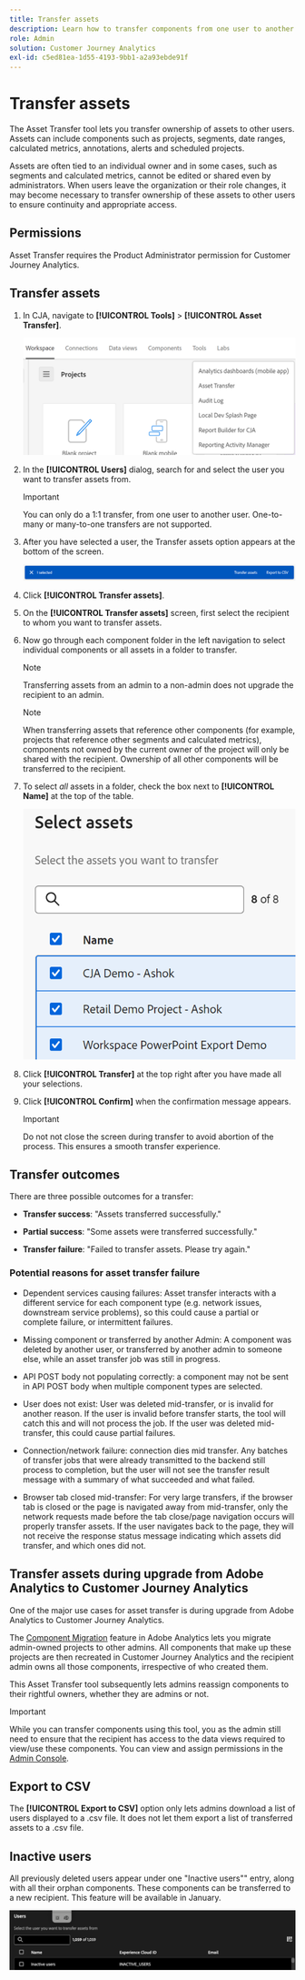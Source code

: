 ```yaml
---
title: Transfer assets
description: Learn how to transfer components from one user to another
role: Admin
solution: Customer Journey Analytics
exl-id: c5ed81ea-1d55-4193-9bb1-a2a93ebde91f
---
```

# Transfer assets

The Asset Transfer tool lets you transfer ownership of assets to other users. Assets can include components such as projects, segments, date ranges, calculated metrics, annotations, alerts and scheduled projects.

Assets are often tied to an individual owner and in some cases, such as segments and calculated metrics, cannot be edited or shared even by administrators. When users leave the organization or their role changes, it may become necessary to transfer ownership of these assets to other users to ensure continuity and appropriate access. 

## Permissions

Asset Transfer requires the Product Administrator permission for Customer Journey Analytics.

## Transfer assets

1. In CJA, navigate to **[!UICONTROL Tools]** > **[!UICONTROL Asset Transfer]**.

    ![Asset transfer menu item](/help/tools/asset-transfer/assets/asset-transfer.png)

1. In the **[!UICONTROL Users]** dialog, search for and select the user you want to transfer assets from. 

    >[!IMPORTANT]
    >
    >You can only do a 1:1 transfer, from one user to another user. One-to-many or many-to-one transfers are not supported.


1. After you have selected a user, the Transfer assets option appears at the bottom of the screen.

    ![Transfer assets menu option](/help/tools/asset-transfer/assets/after-selection.png)

1. Click **[!UICONTROL Transfer assets]**.

1. On the **[!UICONTROL Transfer assets]** screen, first select the recipient to whom you want to transfer assets.

1. Now go through each component folder in the left navigation to select individual components or all assets in a folder to transfer.

    >[!NOTE]
    >
    >Transferring assets from an admin to a non-admin does not upgrade the recipient to an admin. 


    >[!NOTE]
    >
    >    When transferring assets that reference other components (for example, projects that reference other segments and calculated metrics), components not owned by the current owner of the project will only be shared with the recipient. Ownership of all other components will be transferred to the recipient.

1. To select _all_ assets in a folder, check the box next to **[!UICONTROL Name]** at the top of the table.

    ![select assets to transfer](/help/tools/asset-transfer/assets/select-assets.png)

1. Click **[!UICONTROL Transfer]** at the top right after you have made all your selections.

1. Click **[!UICONTROL Confirm]** when the confirmation message appears.

    >[!IMPORTANT]
    >
    >Do not not close the screen during transfer to avoid abortion of the process. This ensures a smooth transfer experience.

## Transfer outcomes

There are three possible outcomes for a transfer:

- **Transfer success**: "Assets transferred successfully."

- **Partial success**: "Some assets were transferred successfully."

- **Transfer failure**: "Failed to transfer assets. Please try again."

### Potential reasons for asset transfer failure

- Dependent services causing failures:  Asset transfer interacts with a different service for each component type (e.g. network issues, downstream service problems), so this could cause a partial or complete failure, or intermittent failures.

- Missing component or transferred by another Admin:  A component was deleted by another user, or transferred by another admin to someone else, while an asset transfer job was still in progress.

- API POST body not populating correctly: a component may not be sent in API POST body when multiple component types are selected.

- User does not exist:  User was deleted mid-transfer, or is invalid for another reason. If the user is invalid before transfer starts, the tool will catch this and will not process the job. If the user was deleted mid-transfer, this could cause partial failures.

- Connection/network failure: connection dies mid transfer. Any batches of transfer jobs that were already transmitted to the backend still process to completion, but the user will not see the transfer result message with a summary of what succeeded and what failed.

- Browser tab closed mid-transfer: For very large transfers, if the browser tab is closed or the page is navigated away from mid-transfer, only the network requests made before the tab close/page navigation occurs will properly transfer assets. If the user navigates back to the page, they will not receive the response status message indicating which assets did transfer, and which ones did not.

## Transfer assets during upgrade from Adobe Analytics to Customer Journey Analytics

One of the major use cases for asset transfer is during upgrade from Adobe Analytics to Customer Journey Analytics. 

The [Component Migration](https://experienceleague.adobe.com/en/docs/analytics/admin/admin-tools/component-migration/component-migration) feature in Adobe Analytics lets you migrate admin-owned projects to other admins. All components that make up these projects are then recreated in Customer Journey Analytics and the recipient admin owns all those components, irrespective of who created them.

This Asset Transfer tool subsequently lets admins reassign components to their rightful owners, whether they are admins or not.

>[!IMPORTANT]
>
>While you can transfer components using this tool, you as the admin still need to ensure that the recipient has access to the data views required to view/use these components. You can view and assign permissions in the [Admin Console](https://helpx.adobe.com/enterprise/using/admin-console.html).

## Export to CSV

The **[!UICONTROL Export to CSV]** option only lets admins download a list of users displayed to a .csv file. It does not let them export a list of transferred assets to a .csv file.

## Inactive users

All previously deleted users appear under one "Inactive users"" entry, along with all their orphan components. These components can be transferred to a new recipient. This feature will be available in January.

![Inactive users showing up in Transfer assets UI](assets/inactive-users.png)


